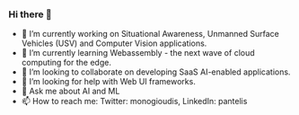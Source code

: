 ### Hi there 👋

- 🔭 I’m currently working on Situational Awareness, Unmanned Surface Vehicles (USV) and Computer Vision applications.  
- 🌱 I’m currently learning Webassembly - the next wave of cloud computing for the edge. 
- 👯 I’m looking to collaborate on developing SaaS AI-enabled applications.
- 🤔 I’m looking for help with Web UI frameworks.
- 💬 Ask me about AI and ML
- 📫 How to reach me: Twitter: monogioudis, LinkedIn: pantelis

<!--
**pantelis/pantelis** is a ✨ _special_ ✨ repository because its `README.md` (this file) appears on your GitHub profile.

Here are some ideas to get you started:

- 🔭 I’m currently working on ...
- 🌱 I’m currently learning ...
- 👯 I’m looking to collaborate on ...
- 🤔 I’m looking for help with ...
- 💬 Ask me about ...
- 📫 How to reach me: ...
- 😄 Pronouns: ...
- ⚡ Fun fact: ...
-->
